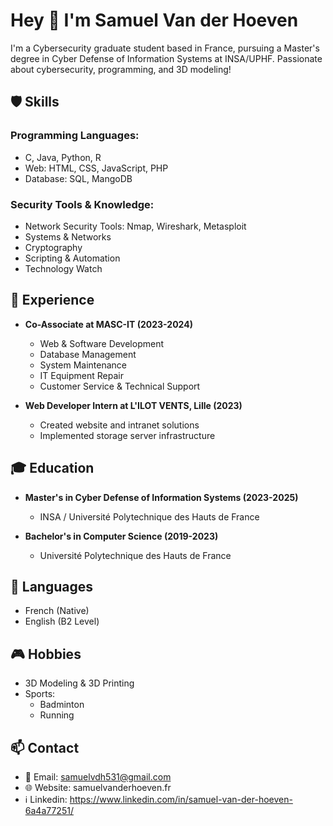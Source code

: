 # Hey 👋 I'm Samuel Van der Hoeven

I'm a Cybersecurity graduate student based in France, pursuing a Master's degree in Cyber Defense of Information Systems at INSA/UPHF. Passionate about cybersecurity, programming, and 3D modeling!

## 🛡️ Skills

### Programming Languages:

- C, Java, Python, R
- Web: HTML, CSS, JavaScript, PHP
- Database: SQL, MangoDB


### Security Tools & Knowledge:

- Network Security Tools: Nmap, Wireshark, Metasploit
- Systems & Networks
- Cryptography
- Scripting & Automation
- Technology Watch

## 🎯 Experience

- **Co-Associate at MASC-IT (2023-2024)**
  - Web & Software Development
  - Database Management
  - System Maintenance
  - IT Equipment Repair
  - Customer Service & Technical Support

- **Web Developer Intern at L'ILOT VENTS, Lille (2023)**
  - Created website and intranet solutions
  - Implemented storage server infrastructure

## 🎓 Education

- **Master's in Cyber Defense of Information Systems (2023-2025)**
  - INSA / Université Polytechnique des Hauts de France
  
- **Bachelor's in Computer Science (2019-2023)**
  - Université Polytechnique des Hauts de France

## 🌟 Languages

- French (Native)
- English (B2 Level)

## 🎮 Hobbies

- 3D Modeling & 3D Printing
- Sports:
  - Badminton
  - Running

## 📫 Contact

- 📧 Email: samuelvdh531@gmail.com
- 🌐 Website: samuelvanderhoeven.fr
- ℹ️ Linkedin: https://www.linkedin.com/in/samuel-van-der-hoeven-6a4a77251/



<!--
**Dwalok/Dwalok** is a ✨ _special_ ✨ repository because its `README.md` (this file) appears on your GitHub profile.

Here are some ideas to get you started:

- 🔭 I’m currently working on ...
- 🌱 I’m currently learning ...
- 👯 I’m looking to collaborate on ...
- 🤔 I’m looking for help with ...
- 💬 Ask me about ...
- 📫 How to reach me: ...
- 😄 Pronouns: ...
- ⚡ Fun fact: ...
-->
